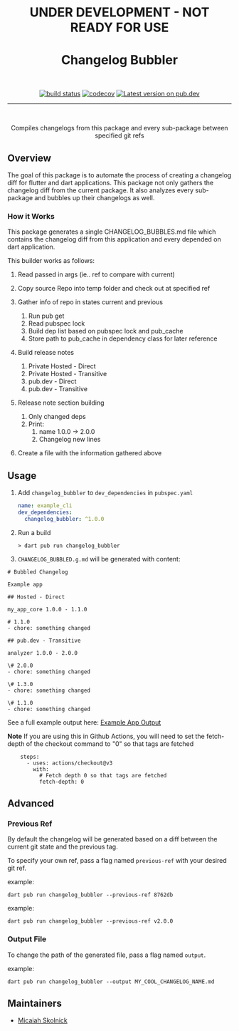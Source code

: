 <h1 align="center">UNDER DEVELOPMENT - NOT READY FOR USE</h1>
<h1 align="center">Changelog Bubbler</h1>
<br/>

<p align="center">
<a href="https://github.com/m-skolnick/changelog_bubbler/actions/workflows/build.yaml"><img src="https://github.com/m-skolnick/changelog_bubbler/actions/workflows/build.yaml/badge.svg" alt="build status"></a>
<a href="https://codecov.io/gh/m-skolnick/changelog_bubbler"><img src="https://codecov.io/gh/m-skolnick/changelog_bubbler/branch/main/graph/badge.svg" alt="codecov"></a>
<a href="https://pub.dev/packages/changelog_bubbler"><img src="https://img.shields.io/pub/v/changelog_bubbler.svg" alt="Latest version on pub.dev"></a>
</p>

---
<br/>

<p align="center">Compiles changelogs from this package and every sub-package between specified git refs</p>

## Overview

The goal of this package is to automate the process of creating a changelog diff for flutter and dart applications. This package not only gathers the changelog diff from the current package. It also analyzes every sub-package and bubbles up their changelogs as well.

### How it Works

This package generates a single CHANGELOG_BUBBLES.md file which contains the changelog diff from this application and every depended on dart application.

This builder works as follows:
1. Read passed in args (ie.. ref to compare with current)
1. Copy source Repo into temp folder and check out at specified ref
1. Gather info of repo in states current and previous
    1. Run pub get
    1. Read pubspec lock
    1. Build dep list based on pubspec lock and pub_cache
    1. Store path to pub_cache in dependency class for later reference
1. Build release notes
    1. Private Hosted - Direct
    1. Private Hosted - Transitive
    1. pub.dev - Direct
    1. pub.dev - Transitive
1. Release note section building
    1. Only changed deps
    1. Print:
        1. name 1.0.0 -> 2.0.0
        1. Changelog new lines

1. Create a file with the information gathered above

## Usage
1. Add `changelog_bubbler` to `dev_dependencies` in `pubspec.yaml`

    ```yaml
    name: example_cli
    dev_dependencies:
      changelog_bubbler: ^1.0.0
    ```

1. Run a build

    ```console
    > dart pub run changelog_bubbler
    ```

1. `CHANGELOG_BUBBLED.g.md` will be generated with content:
```
# Bubbled Changelog

Example app

## Hosted - Direct

my_app_core 1.0.0 - 1.1.0

# 1.1.0
- chore: something changed

## pub.dev - Transitive

analyzer 1.0.0 - 2.0.0

\# 2.0.0
- chore: something changed

\# 1.3.0
- chore: something changed

\# 1.1.0
- chore: something changed
```

See a full example output here: [Example App Output][example_app_output]

**Note**
If you are using this in Github Actions, you will need to set the fetch-depth of the checkout command to "0" so that tags are fetched

```
    steps:
      - uses: actions/checkout@v3
        with:
          # Fetch depth 0 so that tags are fetched
          fetch-depth: 0
```

## Advanced

### Previous Ref
By default the changelog will be generated based on a diff between the current git state and the previous tag.

To specify your own ref, pass a flag named `previous-ref` with your desired git ref.

example:
```
dart pub run changelog_bubbler --previous-ref 8762db
```
example:
```
dart pub run changelog_bubbler --previous-ref v2.0.0
```

### Output File
To change the path of the generated file, pass a flag named `output`.

example:
```
dart pub run changelog_bubbler --output MY_COOL_CHANGELOG_NAME.md
```


## Maintainers

- [Micaiah Skolnick](https://github.com/m-skolnick)

[example_app_output]: https://github.com/m-skolnick/changelog_bubbler/blob/main/example/my_output_file.md